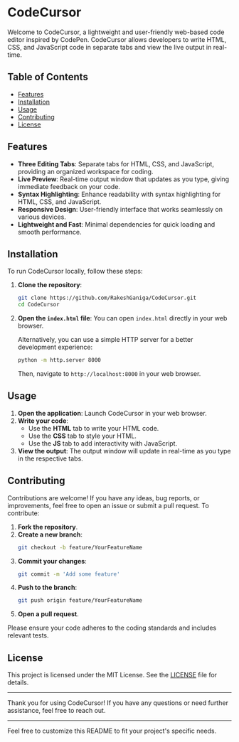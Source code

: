 # CodeCursor

Welcome to CodeCursor, a lightweight and user-friendly web-based code editor inspired by CodePen. CodeCursor allows developers to write HTML, CSS, and JavaScript code in separate tabs and view the live output in real-time.

## Table of Contents

- [Features](#features)
- [Installation](#installation)
- [Usage](#usage)
- [Contributing](#contributing)
- [License](#license)

## Features

- **Three Editing Tabs**: Separate tabs for HTML, CSS, and JavaScript, providing an organized workspace for coding.
- **Live Preview**: Real-time output window that updates as you type, giving immediate feedback on your code.
- **Syntax Highlighting**: Enhance readability with syntax highlighting for HTML, CSS, and JavaScript.
- **Responsive Design**: User-friendly interface that works seamlessly on various devices.
- **Lightweight and Fast**: Minimal dependencies for quick loading and smooth performance.

## Installation

To run CodeCursor locally, follow these steps:

1. **Clone the repository**:
    ```bash
    git clone https://github.com/RakeshGaniga/CodeCursor.git
    cd CodeCursor
    ```

2. **Open the `index.html` file**:
    You can open `index.html` directly in your web browser.

    Alternatively, you can use a simple HTTP server for a better development experience:
    ```bash
    python -m http.server 8000
    ```
    Then, navigate to `http://localhost:8000` in your web browser.

## Usage

1. **Open the application**: Launch CodeCursor in your web browser.
2. **Write your code**:
    - Use the **HTML** tab to write your HTML code.
    - Use the **CSS** tab to style your HTML.
    - Use the **JS** tab to add interactivity with JavaScript.
3. **View the output**: The output window will update in real-time as you type in the respective tabs.

## Contributing

Contributions are welcome! If you have any ideas, bug reports, or improvements, feel free to open an issue or submit a pull request. To contribute:

1. **Fork the repository**.
2. **Create a new branch**:
    ```bash
    git checkout -b feature/YourFeatureName
    ```
3. **Commit your changes**:
    ```bash
    git commit -m 'Add some feature'
    ```
4. **Push to the branch**:
    ```bash
    git push origin feature/YourFeatureName
    ```
5. **Open a pull request**.

Please ensure your code adheres to the coding standards and includes relevant tests.

## License

This project is licensed under the MIT License. See the [LICENSE](LICENSE) file for details.

---

Thank you for using CodeCursor! If you have any questions or need further assistance, feel free to reach out.

---

Feel free to customize this README to fit your project's specific needs.
